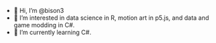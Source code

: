 - 👋 Hi, I’m @bison3
- 👀 I’m interested in data science in R, motion art in p5.js, and data and game modding in C#.
- 🌱 I’m currently learning C#.

